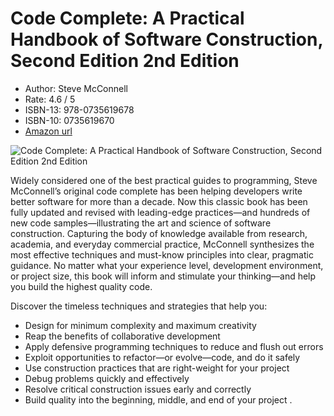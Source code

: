 # Code Complete: A Practical Handbook of Software Construction, Second Edition 2nd Edition

* Author: Steve McConnell
* Rate: 4.6 / 5
* ISBN-13: 978-0735619678
* ISBN-10: 0735619670
* [Amazon url](https://www.amazon.com/dp/0735619670/?coliid=IQJ7OUBU7CNUT&colid=1CNL2S9M9DD6L&psc=0&ref_=lv_ov_lig_dp_it)

![Code Complete: A Practical Handbook of Software Construction, Second Edition 2nd Edition](https://images-na.ssl-images-amazon.com/images/I/41JOmGowq-L._SX408_BO1,204,203,200_.jpg)

Widely considered one of the best practical guides to programming, Steve McConnell’s original code complete has been helping developers write better software for more than a decade. Now this classic book has been fully updated and revised with leading-edge practices—and hundreds of new code samples—illustrating the art and science of software construction. Capturing the body of knowledge available from research, academia, and everyday commercial practice, McConnell synthesizes the most effective techniques and must-know principles into clear, pragmatic guidance. No matter what your experience level, development environment, or project size, this book will inform and stimulate your thinking—and help you build the highest quality code.

Discover the timeless techniques and strategies that help you:
* Design for minimum complexity and maximum creativity
* Reap the benefits of collaborative development
* Apply defensive programming techniques to reduce and flush out errors
* Exploit opportunities to refactor—or evolve—code, and do it safely
* Use construction practices that are right-weight for your project
* Debug problems quickly and effectively
* Resolve critical construction issues early and correctly
* Build quality into the beginning, middle, and end of your project .